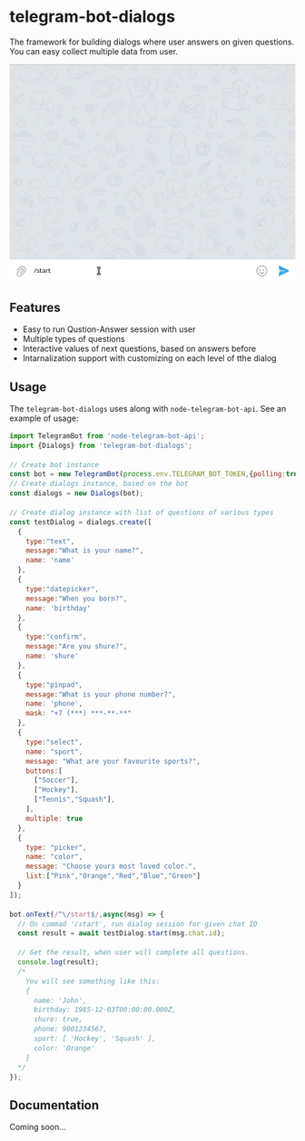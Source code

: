 # telegram-bot-dialogs

The framework for building dialogs where user answers on given questions. You can easy collect multiple data from user.

<p align="center">
  <img src="https://github.com/AlexxNB/telegram-bot-dialogs/raw/master/docs/media/dialogs.gif">
</p>

## Features
* Easy to run Qustion-Answer session with user
* Multiple types of questions
* Interactive values of next questions, based on answers before
* Intarnalization support with customizing on each level of tthe dialog

## Usage 

The `telegram-bot-dialogs` uses along with `node-telegram-bot-api`. See an example of usage:

```js
import TelegramBot from 'node-telegram-bot-api';
import {Dialogs} from 'telegram-bot-dialogs';

// Create bot instance
const bot = new TelegramBot(process.env.TELEGRAM_BOT_TOKEN,{polling:true});
// Create dialogs instance, based on the bot
const dialogs = new Dialogs(bot);

// Create dialog instance with list of questions of various types
const testDialog = dialogs.create([
  {
    type:"text",
    message:"What is your name?",
    name: 'name'
  },
  {
    type:"datepicker",
    message:"When you born?",
    name: 'birthday'
  },
  {
    type:"confirm",
    message:"Are you shure?",
    name: 'shure'
  },
  {
    type:"pinpad",
    message:"What is your phone number?",
    name: 'phone',
    mask: "+7 (***) ***-**-**"
  },
  {
    type:"select",
    name: "sport",
    message: "What are your favourite sports?",
    buttons:[
      ["Soccer"],
      ["Hockey"],
      ["Tennis","Squash"],
    ],
    multiple: true
  },
  {
    type: "picker",
    name: "color",
    message: "Choose yours most loved color.",
    list:["Pink","Orange","Red","Blue","Green"]
  }
]);

bot.onText(/^\/start$/,async(msg) => {
  // On commad '/start', run dialog session for given chat ID
  const result = await testDialog.start(msg.chat.id);

  // Get the result, when user will complete all questions.
  console.log(result);
  /*
    You will see something like this:
    {
      name: 'John',
      birthday: 1985-12-03T00:00:00.000Z,
      shure: true,
      phone: 9001234567,
      sport: [ 'Hockey', 'Squash' ],
      color: 'Orange'
    }
  */
});
```

## Documentation
Coming soon...